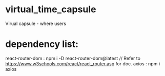 # virtual_time_capsule
 Virual capsule - where users 

# dependency list:
react-router-dom : npm i -D react-router-dom@latest // Refer to https://www.w3schools.com/react/react_router.asp for doc.
axios : npm i axios 
